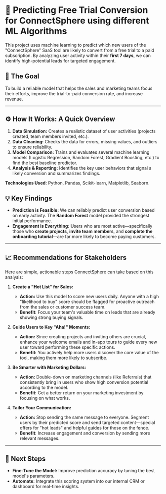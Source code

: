 # 🧠 Predicting Free Trial Conversion for ConnectSphere using different ML Algorithms

This project uses machine learning to predict which new users of the "ConnectSphere" SaaS tool are likely to convert from a free trial to a paid subscription. By analyzing user activity within their **first 7 days**, we can identify high-potential leads for targeted engagement.

## 🎯 The Goal

To build a reliable model that helps the sales and marketing teams focus their efforts, improve the trial-to-paid conversion rate, and increase revenue.

---

## ⚙️ How It Works: A Quick Overview

1.  **Data Simulation:** Creates a realistic dataset of user activities (projects created, team members invited, etc.).
2.  **Data Cleaning:** Checks the data for errors, missing values, and outliers to ensure reliability.
3.  **Model Comparison:** Trains and evaluates several machine learning models (Logistic Regression, Random Forest, Gradient Boosting, etc.) to find the best baseline predictor.
4.  **Analysis & Reporting:** Identifies the key user behaviors that signal a likely conversion and summarizes findings.

**Technologies Used:** Python, Pandas, Scikit-learn, Matplotlib, Seaborn.


## 💡 Key Findings

-   **Prediction is Feasible:** We can reliably predict user conversion based on early activity. The **Random Forest** model provided the strongest initial performance.
-   **Engagement is Everything:** Users who are most active—specifically those who **create projects**, **invite team members**, and **complete the onboarding tutorial**—are far more likely to become paying customers.

---

## 📈 Recommendations for Stakeholders

Here are simple, actionable steps ConnectSphere can take based on this analysis:

1.  **Create a "Hot List" for Sales:**
    *   **Action:** Use this model to score new users daily. Anyone with a high "likelihood to buy" score should be flagged for proactive outreach from the sales or customer success team.
    *   **Benefit:** Focus your team's valuable time on leads that are already showing strong buying signals.

2.  **Guide Users to Key "Aha!" Moments:**
    *   **Action:** Since creating projects and inviting others are crucial, enhance your welcome emails and in-app tours to guide every new user toward performing these specific actions.
    *   **Benefit:** You actively help more users discover the core value of the tool, making them more likely to subscribe.

3.  **Be Smarter with Marketing Dollars:**
    *   **Action:** Double-down on marketing channels (like Referrals) that consistently bring in users who show high conversion potential according to the model.
    *   **Benefit:** Get a better return on your marketing investment by focusing on what works.

4.  **Tailor Your Communication:**
    *   **Action:** Stop sending the same message to everyone. Segment users by their predicted score and send targeted content—special offers for "hot leads" and helpful guides for those on the fence.
    *   **Benefit:** Increase engagement and conversion by sending more relevant messages.

---

## 🔮 Next Steps

-   **Fine-Tune the Model:** Improve prediction accuracy by tuning the best model's parameters.
-   **Automate:** Integrate this scoring system into our internal CRM or dashboard for real-time insights.
